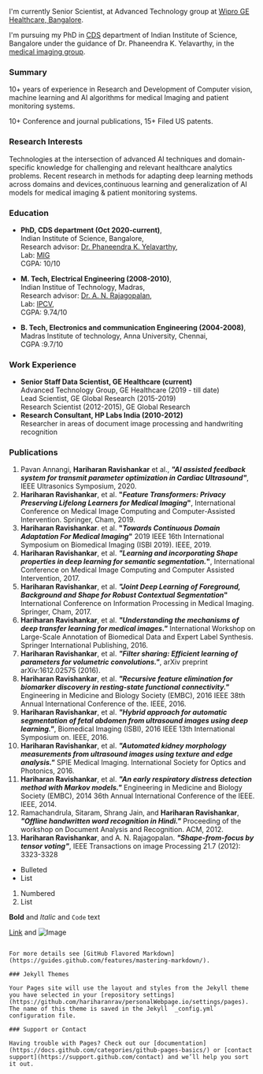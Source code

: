 I'm currently Senior Scientist, at Advanced Technology group at [Wipro GE Healthcare, Bangalore](https://www.gehealthcare.in/).

I'm  pursuing my PhD in [CDS](https://cds.iisc.ac.in/) department of Indian Institute of Science, Bangalore under the guidance of Dr. Phaneendra K. Yelavarthy, in the [medical imaging group](http://cds.iisc.ac.in/faculty/phani/MIG/index.html#:~:text=Medical%20Imaging%20Group%20(MIG)%20is,medical%20image%20computing%20and%20analysis.).
### Summary

10+ years of experience in Research and Development of Computer vision, machine 
learning and AI algorithms for medical Imaging and patient monitoring systems. 

10+ Conference and journal publications, 15+ Filed US patents. 

### Research Interests

Technologies at the intersection of advanced AI techniques and domain-specific 
knowledge for challenging and relevant healthcare analytics problems. Recent research in 
methods for adapting deep learning methods across domains and devices,continuous learning and generalization of AI models for medical imaging & patient monitoring systems.


### Education
- **PhD, CDS department (Oct 2020-current)**, <br/> Indian Institute of Science, Bangalore, <br/> Research advisor: [Dr. Phaneendra K. Yelavarthy](http://cds.iisc.ac.in/faculty/yalavarthy/), <br/> Lab: [MIG](http://cds.iisc.ac.in/faculty/phani/MIG/index.html#:~:text=Medical%20Imaging%20Group%20(MIG)%20is,medical%20image%20computing%20and%20analysis.)  <br/>CGPA: 10/10 
    
- **M. Tech, Electrical Engineering (2008-2010)**,<br/> Indian Institue of Technology, Madras,  <br/> Research advisor: [Dr. A. N. Rajagopalan](https://www.ee.iitm.ac.in/~raju/), <br> Lab: [IPCV](http://www.ee.iitm.ac.in/ipcvlab/),<br/> CGPA: 9.74/10
    
- **B. Tech, Electronics and communication Engineering (2004-2008)**, <br/>Madras Institute of technology, Anna University, Chennai, <br/>CGPA :9.7/10 

### Work Experience

- **Senior Staff Data Scientist, GE Healthcare (current)** <br/> Advanced Technology Group, GE Healthcare (2019 - till date) <br/>Lead Scientist, GE Global Research (2015-2019) <br/> Research Scientist (2012-2015), GE Global Research
- **Research Consultant, HP Labs India (2010-2012)** <br/> Researcher in areas of document image processing and handwriting recognition

### Publications
1. Pavan Annangi, **Hariharan Ravishankar** et al., **_"AI assisted feedback system for transmit parameter 
optimization in Cardiac Ultrasound"_**, IEEE Ultrasonics Symposium, 2020.
2. **Hariharan Ravishankar**, et al. **"_Feature Transformers: Privacy Preserving Lifelong Learners for 
Medical Imaging_"**, International Conference on Medical Image Computing and Computer-Assisted 
Intervention. Springer, Cham, 2019. 
3. **Hariharan Ravishankar**. et al. **"_Towards Continuous Domain Adaptation For Medical Imaging_"** 
2019 IEEE 16th International Symposium on Biomedical Imaging (ISBI 2019). IEEE, 2019. 
4. **Hariharan Ravishankar**, et al. **_"Learning and incorporating Shape properties in deep learning for 
semantic segmentation._"**, International Conference on Medical Image Computing and Computer 
Assisted Intervention, 2017.
5. **Hariharan Ravishankar**, et al. **_"Joint Deep Learning of Foreground, Background and Shape for 
Robust Contextual Segmentation_"** International Conference on Information Processing in Medical 
Imaging. Springer, Cham, 2017. 
6. **Hariharan Ravishankar**, et al. **_"Understanding the mechanisms of deep transfer learning for 
medical images."_** International Workshop on Large-Scale Annotation of Biomedical Data and Expert 
Label Synthesis. Springer International Publishing, 2016. 
7. **Hariharan Ravishankar**, et al. **_"Filter sharing: Efficient learning of parameters for volumetric 
convolutions."_**, arXiv preprint arXiv:1612.02575 (2016). 
8. **Hariharan Ravishankar**, et al. **_"Recursive feature elimination for biomarker discovery in resting-state functional connectivity."_** Engineering in Medicine and Biology Society (EMBC), 2016 IEEE 38th Annual International Conference of the. IEEE, 2016. 
9. **Hariharan Ravishankar**, et al. **_"Hybrid approach for automatic segmentation of fetal abdomen 
from ultrasound images using deep learning."_**, Biomedical Imaging (ISBI), 2016 IEEE 13th International 
Symposium on. IEEE, 2016. 
10. **Hariharan Ravishankar**, et al. **_"Automated kidney morphology measurements from ultrasound 
images using texture and edge analysis."_** SPIE Medical Imaging. International Society for Optics and 
Photonics, 2016. 
11. **Hariharan Ravishankar**, et al. **_"An early respiratory distress detection method with Markov 
models."_** Engineering in Medicine and Biology Society (EMBC), 2014 36th Annual International 
Conference of the IEEE. IEEE, 2014. 
12. Ramachandrula, Sitaram, Shrang Jain, and **Hariharan Ravishankar**, **_"Offline handwritten word 
recognition in Hindi."_** Proceeding of the workshop on Document Analysis and Recognition. ACM, 2012. 
13. **Hariharan Ravishankar**, and A. N. Rajagopalan. **_"Shape-from-focus by tensor voting"_**, IEEE Transactions on image Processing 21.7 (2012): 3323-3328

- Bulleted
- List

1. Numbered
2. List

**Bold** and _Italic_ and `Code` text

[Link](url) and ![Image](src)
```

For more details see [GitHub Flavored Markdown](https://guides.github.com/features/mastering-markdown/).

### Jekyll Themes

Your Pages site will use the layout and styles from the Jekyll theme you have selected in your [repository settings](https://github.com/hariharanrav/personalWebpage.io/settings/pages). The name of this theme is saved in the Jekyll `_config.yml` configuration file.

### Support or Contact

Having trouble with Pages? Check out our [documentation](https://docs.github.com/categories/github-pages-basics/) or [contact support](https://support.github.com/contact) and we’ll help you sort it out.
